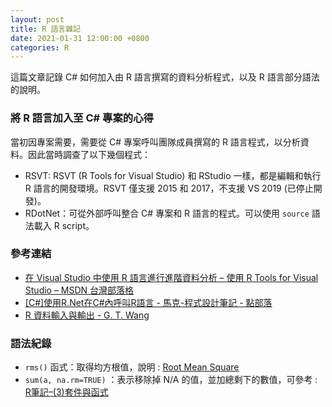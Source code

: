 ```yaml
---
layout: post
title: R 語言雜記
date: 2021-01-31 12:00:00 +0800
categories: R
--- 
```


這篇文章記錄 C# 如何加入由 R 語言撰寫的資料分析程式，以及 R 語言部分語法的說明。

### 將 R 語言加入至 C# 專案的心得

當初因專案需要，需要從 C# 專案呼叫團隊成員撰寫的 R 語言程式，以分析資料。因此當時調查了以下幾個程式：

- RSVT: RSVT (R Tools for Visual Studio) 和 RStudio 一樣，都是編輯和執行 R 語言的開發環境。RSVT 僅支援 2015 和 2017，不支援 VS 2019 (已停止開發)。
- RDotNet：可從外部呼叫整合 C# 專案和 R 語言的程式。可以使用 `source` 語法載入 R script。

### 參考連結

- [在 Visual Studio 中使用 R 語言進行進階資料分析 – 使用 R Tools for Visual Studio – MSDN 台灣部落格](https://blogs.msdn.microsoft.com/msdntaiwan/2016/03/24/rtvstw-overview/)
- [[C#]使用R.Net在C#內呼叫R語言 - 馬克-程式設計筆記 - 點部落](https://dotblogs.com.tw/marsxie/2019/05/27/232135)
- [R 資料輸入與輸出 - G. T. Wang](https://blog.gtwang.org/r/r-data-input-and-output/)

### 語法紀錄

- `rms()` 函式：取得均方根值，說明 : [Root Mean Square ](http://rug.mnhn.fr/seewave/HTML/MAN/rms.html)
- `sum(a, na.rm=TRUE)` ：表示移除掉 N/A 的值，並加總剩下的數值，可參考 : [R筆記–(3)套件與函式](https://rpubs.com/skydome20/R-Note3-function_and_package)
